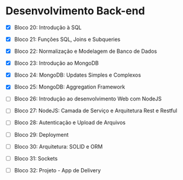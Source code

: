 # Desenvolvimento Back-end

- [X] Bloco 20: Introdução à SQL 

- [X] Bloco 21: Funções SQL, Joins e Subqueries 

- [X] Bloco 22: Normalização e Modelagem de Banco de Dados 

- [X] Bloco 23: Introdução ao MongoDB 

- [X] Bloco 24: MongoDB: Updates Simples e Complexos 

- [X] Bloco 25: MongoDB: Aggregation Framework 

- [ ] Bloco 26: Introdução ao desenvolvimento Web com NodeJS 

- [ ] Bloco 27: NodeJS: Camada de Serviço e Arquitetura Rest e Restful 

- [ ] Bloco 28: Autenticação e Upload de Arquivos 

- [ ] Bloco 29: Deployment 

- [ ] Bloco 30: Arquitetura: SOLID e ORM 

- [ ] Bloco 31: Sockets 

- [ ] Bloco 32: Projeto - App de Delivery 
